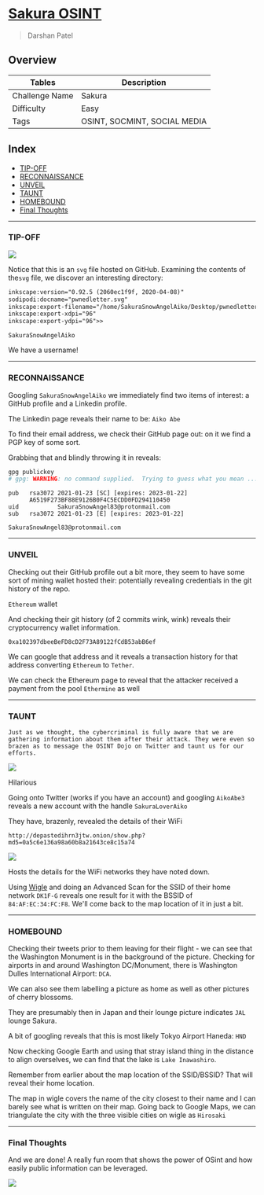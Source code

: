 # [Sakura OSINT](https://tryhackme.com/room/sakura)

> Darshan Patel

## Overview

| Tables | Description |
| ------ | ----------- |
| Challenge Name | Sakura |
| Difficulty | Easy |
| Tags | OSINT, SOCMINT, SOCIAL MEDIA |



## Index
- [TIP-OFF](#tip-off)
- [RECONNAISSANCE](#reconnaissance)
- [UNVEIL](#unveil)
- [TAUNT](#taunt)
- [HOMEBOUND](#homebound)
- [Final Thoughts](#final-thoughts)

---

### TIP-OFF

![](./.assets/sakurapwnedletter.png)

Notice that this is an `svg` file hosted on GitHub.
Examining the contents of the`svg` file, we discover an interesting directory:

```xml
inkscape:version="0.92.5 (2060ec1f9f, 2020-04-08)"
sodipodi:docname="pwnedletter.svg"
inkscape:export-filename="/home/SakuraSnowAngelAiko/Desktop/pwnedletter.png"
inkscape:export-xdpi="96"
inkscape:export-ydpi="96">>
```

`SakuraSnowAngelAiko`

We have a username!

---

### RECONNAISSANCE

Googling `SakuraSnowAngelAiko` we immediately find two items of interest: a GitHub profile and a Linkedin profile.

The Linkedin page reveals their name to be: `Aiko Abe`

To find their email address, we check their GitHub page out: on it we find a PGP key of some sort.

Grabbing that and blindly throwing it in reveals:

```bash
gpg publickey
# gpg: WARNING: no command supplied.  Trying to guess what you mean ...
```
```
pub   rsa3072 2021-01-23 [SC] [expires: 2023-01-22]
      A6519F273BF88E9126B0F4C5ECDD0FD294110450
uid           SakuraSnowAngel83@protonmail.com
sub   rsa3072 2021-01-23 [E] [expires: 2023-01-22]
```

`SakuraSnowAngel83@protonmail.com`

---

### UNVEIL

Checking out their GitHub profile out a bit more, they seem to have some sort of mining wallet hosted their: potentially revealing credentials in the git history of the repo.

`Ethereum` wallet

And checking their git history (of 2 commits wink, wink) reveals their cryptocurrency wallet information.

```
0xa102397dbeeBeFD8cD2F73A89122fCdB53abB6ef
```

We can google that address and it reveals a transaction history for that address converting `Ethereum` to `Tether`.

We can check the Ethereum page to reveal that the attacker received a payment from the pool `Ethermine` as well

---

### TAUNT

```
Just as we thought, the cybercriminal is fully aware that we are gathering information about them after their attack. They were even so brazen as to message the OSINT Dojo on Twitter and taunt us for our efforts.
```

![](./.assets/taunt.png)

Hilarious

Going onto Twitter (works if you have an account) and googling `AikoAbe3` reveals a new account with the handle `SakuraLoverAiko`

They have, brazenly, revealed the details of their WiFi

```
http://depastedihrn3jtw.onion/show.php?md5=0a5c6e136a98a60b8a21643ce8c15a74
```

![](./.assets/deeppaste.png)

Hosts the details for the WiFi networks they have noted down.

Using [Wigle](https://wigle.net) and doing an Advanced Scan for the SSID of their home network `DK1F-G` reveals one result for it with the BSSID of `84:AF:EC:34:FC:F8`. We'll come back to the map location of it in just a bit.

---

### HOMEBOUND

Checking their tweets prior to them leaving for their flight - we can see that the Washington Monument is in the background of the picture. Checking for airports in and around Washington DC/Monument, there is Washington Dulles International Airport: `DCA`.

We can also see them labelling a picture as home as well as other pictures of cherry blossoms.

They are presumably then in Japan and their lounge picture indicates `JAL` lounge Sakura.

A bit of googling reveals that this is most likely Tokyo Airport Haneda: `HND`

Now checking Google Earth and using that stray island thing in the distance to align overselves, we can find that the lake is `Lake Inawashiro`.

Remember from earlier about the map location of the SSID/BSSID? That will reveal their home location.

The map in wigle covers the name of the city closest to their name and I can barely see what is written on their map. Going back to Google Maps, we can triangulate the city with the three visible cities on wigle as `Hirosaki`

---

### Final Thoughts

And we are done! A really fun room that shows the power of OSint and how easily public information can be leveraged.

![](./.assets/cherryblossom.png)
